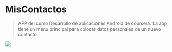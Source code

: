 # MisContactos
 > APP del curso Desarrollo de aplicaciones Android de coursera.
 > La app tiene un menu principal para colocar datos personales de un nuevo contacto
 


![](https://github.com/juanmrosas88/MisContactos/screenshot_Mis_contactos_detallecontacto.png)

